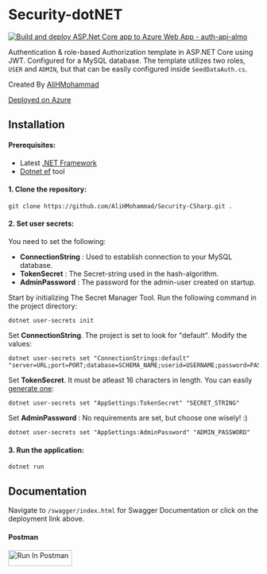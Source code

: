 # Security-dotNET
[![Build and deploy ASP.Net Core app to Azure Web App - auth-api-almo](https://github.com/AliHMohammad/Security-dotNET/actions/workflows/master_auth-api-almo.yml/badge.svg)](https://github.com/AliHMohammad/Security-dotNET/actions/workflows/master_auth-api-almo.yml)

Authentication & role-based Authorization template in ASP.NET Core using JWT. Configured for a MySQL database. The template utilizes two roles, `USER` and `ADMIN`, but that can be easily configured inside `SeedDataAuth.cs`.

Created By [AliHMohammad](https://github.com/AliHMohammad)

[Deployed on Azure](https://auth-api-almo.azurewebsites.net/swagger/index.html)

## Installation


#### Prerequisites:

* Latest [.NET Framework](https://dotnet.microsoft.com/en-us/download/visual-studio-sdks)
* [Dotnet ef](https://learn.microsoft.com/en-us/ef/core/cli/dotnet) tool

#### 1. Clone the repository:

```
git clone https://github.com/AliHMohammad/Security-CSharp.git .
```

#### 2. Set user secrets:

You need to set the following: 

* __ConnectionString__ : Used to establish connection to your MySQL database.
* __TokenSecret__ : The Secret-string used in the hash-algorithm.
* __AdminPassword__ : The password for the admin-user created on startup.

Start by initializing The Secret Manager Tool. Run the following command in the project directory:

```
dotnet user-secrets init
```

Set __ConnectionString__. The project is set to look for "default". Modify the values:

```
dotnet user-secrets set "ConnectionStrings:default" "server=URL;port=PORT;database=SCHEMA_NAME;userid=USERNAME;password=PASSWORD"
```

Set __TokenSecret__. It must be atleast 16 characters in length. You can easily [generate one](https://dev.to/tkirwa/generate-a-random-jwt-secret-key-39j4):

```
dotnet user-secrets set "AppSettings:TokenSecret" "SECRET_STRING"
```

Set __AdminPassword__ : No requirements are set, but choose one wisely! :)

```
dotnet user-secrets set "AppSettings:AdminPassword" "ADMIN_PASSWORD"
```


#### 3. Run the application:


```
dotnet run 
```


## Documentation

Navigate to `/swagger/index.html` for Swagger Documentation or click on the deployment link above.

#### Postman

[<img src="https://run.pstmn.io/button.svg" alt="Run In Postman" style="width: 128px; height: 32px;">](https://app.getpostman.com/run-collection/29408900-e4d666a5-1a9f-4d61-bc17-568392a395de?action=collection%2Ffork&source=rip_markdown&collection-url=entityId%3D29408900-e4d666a5-1a9f-4d61-bc17-568392a395de%26entityType%3Dcollection%26workspaceId%3D61a12064-f02a-4b89-9cf0-b48f6e161f1c)





